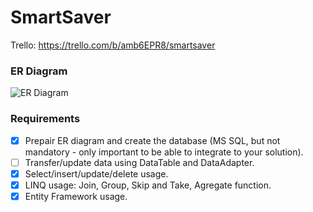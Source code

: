 # SmartSaver
Trello: https://trello.com/b/amb6EPR8/smartsaver

### ER Diagram
![ER Diagram](https://user-images.githubusercontent.com/65735690/103020932-0648c800-4552-11eb-8865-e7aaeb279c69.jpeg)

### Requirements
- [X] Prepair ER diagram and create the database (MS SQL, but not mandatory - only important to be able to integrate to your solution).
- [ ] Transfer/update data using DataTable and DataAdapter.
- [X] Select/insert/update/delete usage.
- [X] LINQ usage: Join, Group, Skip and Take, Agregate function.
- [X] Entity Framework usage.

